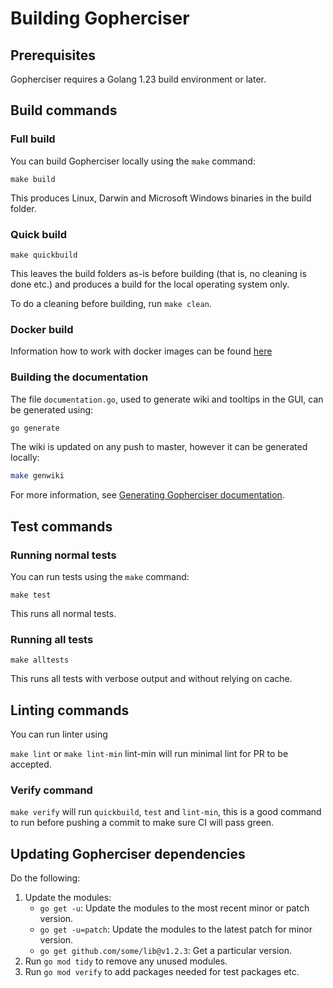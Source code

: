 # Building Gopherciser

## Prerequisites

Gopherciser requires a Golang 1.23 build environment or later.

## Build commands

### Full build

You can build Gopherciser locally using the `make` command:

`make build`

This produces Linux, Darwin and Microsoft Windows binaries in the build folder.

### Quick build

`make quickbuild`

This leaves the build folders as-is before building (that is, no cleaning is done etc.) and produces a build for the local operating system only. 

To do a cleaning before building, run `make clean`. 

### Docker build

Information how to work with docker images can be found [here](./docker.md)

### Building the documentation

The file `documentation.go`, used to generate wiki and tooltips in the GUI, can be generated using:

```bash
go generate
```

The wiki is updated on any push to master, however it can be generated locally:

```bash
make genwiki
```

For more information, see [Generating Gopherciser documentation](../../generatedocs/README.md).

## Test commands

### Running normal tests

You can run tests using the `make` command:

`make test`

This runs all normal tests.

### Running all tests

`make alltests`

This runs all tests with verbose output and without relying on cache.

## Linting commands

You can run linter using 

`make lint` or `make lint-min` lint-min will run minimal lint for PR to be accepted.

### Verify command

`make verify` will run `quickbuild`, `test` and `lint-min`, this is a good command to run before pushing a commit to make sure CI will pass green.

## Updating Gopherciser dependencies

Do the following:

1. Update the modules:
   * `go get -u`: Update the modules to the  most recent minor or patch version.
   * `go get -u=patch`: Update the modules to the latest patch for minor version.
   * `go get github.com/some/lib@v1.2.3`: Get a particular version.
2. Run `go mod tidy` to remove any unused modules.
3. Run `go mod verify` to add packages needed for test packages etc.